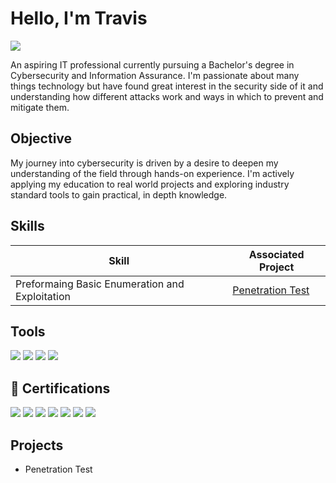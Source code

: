 # Hello, I'm Travis
<a href="https://www.linkedin.com/in/travis-davenport-b52b09249/"><img src="https://img.shields.io/badge/-LinkedIn-0072b1?&style=for-the-badge&logo=linkedin&logoColor=white" /></a>

An aspiring IT professional currently pursuing a Bachelor's degree in Cybersecurity and Information Assurance. I'm passionate about many things technology but have found great interest in the security side of it and understanding how different attacks work and ways in which to prevent and mitigate them.

## Objective
My journey into cybersecurity is driven by a desire to deepen my understanding of the field through hands-on experience. I'm actively applying my education to real world projects and exploring industry standard tools to gain practical, in depth knowledge.

## Skills

| Skill                                         | Associated Project         |
|-----------------------------------------------|----------------------------|
| Preformaing Basic Enumeration and Exploitation          | <a href="https://github.com/Travis-Davenport/Penetration-Test/blob/main/README.md">Penetration Test</a>|

## Tools
<div>
  
<img src="https://img.shields.io/badge/-Nmap-3982CE?style=for-the-badge&logo=semantic-release&logoColor=white" />
<img src="https://img.shields.io/badge/-Metasploit-1C1C1C?style=for-the-badge&logo=HackTheBox&logoColor=white" />
<img src="https://img.shields.io/badge/-Netcat-000000?style=for-the-badge&logo=gnubash&logoColor=white" />
<img src="https://img.shields.io/badge/-msfvenom-8200D2?style=for-the-badge&logo=exploitdb&logoColor=white" />

<div>
  
## 📜 Certifications

<div>
  
<img src="https://img.shields.io/badge/-A%2B-FF0000?&style=for-the-badge&logo=CompTIA&logoColor=white" />
<img src="https://img.shields.io/badge/-Network%2B-FF0000?&style=for-the-badge&logo=CompTIA&logoColor=white" />
<img src="https://img.shields.io/badge/-Security%2B-FF0000?&style=for-the-badge&logo=CompTIA&logoColor=white" />
<img src="https://img.shields.io/badge/-Project%2B-FF0000?&style=for-the-badge&logo=CompTIA&logoColor=white" />
<img src="https://img.shields.io/badge/-PenTest%2B-FF0000?&style=for-the-badge&logo=CompTIA&logoColor=white" />
<img src="https://img.shields.io/badge/-SSCP-00C853?&style=for-the-badge&logo=ISC2&logoColor=white" />
<img src="https://img.shields.io/badge/-Cybersecurity%20Certificate-004880?style=for-the-badge&logo=M&logoColor=white&label=MCC" />

</div>

## Projects
- Penetration Test

